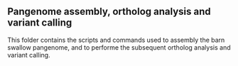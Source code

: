 ## Pangenome assembly, ortholog analysis and variant calling

This folder contains the scripts and commands used to assembly the barn swallow pangenome, and to performe the subsequent ortholog analysis and variant calling.
